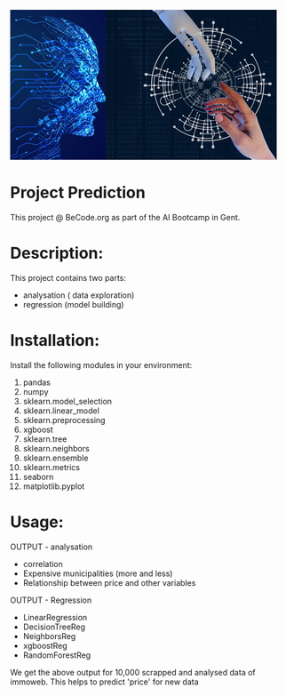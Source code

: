 ![picture](./assets/picture.jpg)
# Project Prediction
This project @ BeCode.org as part of the AI Bootcamp in Gent.

# Description:
This project contains two parts:
* analysation ( data exploration)
* regression (model building)

# Installation:
Install the following modules in your environment:
1. pandas
2. numpy
3. sklearn.model_selection
4. sklearn.linear_model
5. sklearn.preprocessing
6. xgboost
7. sklearn.tree
8. sklearn.neighbors
9. sklearn.ensemble
10. sklearn.metrics
11. seaborn
12. matplotlib.pyplot 


# Usage:
OUTPUT - analysation
* correlation
* Expensive municipalities (more and less)
* Relationship between price and other variables

OUTPUT - Regression
* LinearRegression
* DecisionTreeReg
* NeighborsReg
* xgboostReg
* RandomForestReg

We get the above output for 10,000 scrapped and analysed data of immoweb.
This helps to predict 'price' for new data


